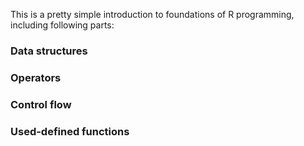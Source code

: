 This is a pretty simple introduction to foundations of R programming, including following parts:

### Data structures
### Operators 
### Control flow
### Used-defined functions
